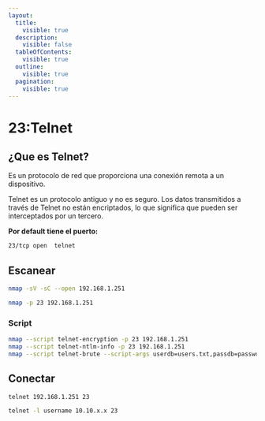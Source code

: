 ```yaml
---
layout:
  title:
    visible: true
  description:
    visible: false
  tableOfContents:
    visible: true
  outline:
    visible: true
  pagination:
    visible: true
---
```


# 23:Telnet

## ¿Que es Telnet?

Es un protocolo de red que proporciona una conexión remota a un dispositivo.

Telnet es un protocolo antiguo y no es seguro. Los datos transmitidos a través de Telnet no están encriptados, lo que significa que pueden ser interceptados por un tercero.

**Por default tiene el puerto:**

```bash
23/tcp open  telnet
```

## Escanear

```bash
nmap -sV -sC --open 192.168.1.251
```

```bash
nmap -p 23 192.168.1.251
```

### Script

```bash
nmap --script telnet-encryption -p 23 192.168.1.251
nmap --script telnet-ntlm-info -p 23 192.168.1.251
nmap --script telnet-brute --script-args userdb=users.txt,passdb=passwords.txt,telnet-brute.timeout=8s -p 23 192.168.1.251
```

## Conectar

```bash
telnet 192.168.1.251 23
```

```bash
telnet -l username 10.10.x.x 23
```

